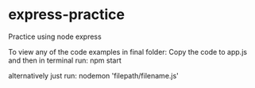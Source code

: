 # express-practice
Practice using node express

To view any of the code examples in final folder:
Copy the code to app.js and then in terminal run: npm start

alternatively just run: nodemon 'filepath/filename.js'